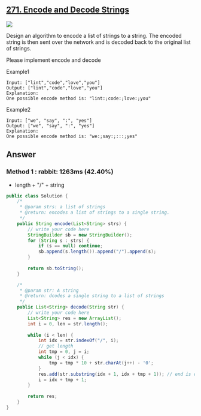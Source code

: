 ## [271. Encode and Decode Strings]()

![](https://github.com/weltond/DataStructure/blob/master/medium.PNG)

Design an algorithm to encode a list of strings to a string. The encoded string is then sent over the network and is decoded back to the original list of strings.

Please implement encode and decode

Example1

```
Input: ["lint","code","love","you"]
Output: ["lint","code","love","you"]
Explanation:
One possible encode method is: "lint:;code:;love:;you"
```

Example2

```
Input: ["we", "say", ":", "yes"]
Output: ["we", "say", ":", "yes"]
Explanation:
One possible encode method is: "we:;say:;:::;yes"
```

## Answer
### Method 1 : rabbit: 1263ms (42.40%)

- length + "/" + string

```java
public class Solution {
    /*
     * @param strs: a list of strings
     * @return: encodes a list of strings to a single string.
     */
    public String encode(List<String> strs) {
        // write your code here
        StringBuilder sb = new StringBuilder();
        for (String s : strs) {
            if (s == null) continue;
            sb.append(s.length()).append("/").append(s);
        }
        
        return sb.toString();
    }

    /*
     * @param str: A string
     * @return: dcodes a single string to a list of strings
     */
    public List<String> decode(String str) {
        // write your code here
        List<String> res = new ArrayList();
        int i = 0, len = str.length();
        
        while (i < len) {
            int idx = str.indexOf("/", i);
            // get length
            int tmp = 0, j = i;
            while (j < idx) {
                tmp = tmp * 10 + str.charAt(j++) - '0';
            }
            res.add(str.substring(idx + 1, idx + tmp + 1)); // end is exclusive
            i = idx + tmp + 1;
        }
        
        return res;
    }
}
```
